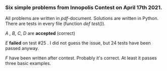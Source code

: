 ### Six simple problems from Innopolis Contest on April 17th 2021.
All problems are written in *pdf*-document.
Solutions are written in Python. There are tests in every file (function _def test()_).

*A , B, C, D* are **accepted** (correct)

*E* **failed** on test #25 . I did not guess the issue, but 24 tests have been passed anyway.

*F* have been written after contest. Probably it's correct. At least it passes three basic examples.

